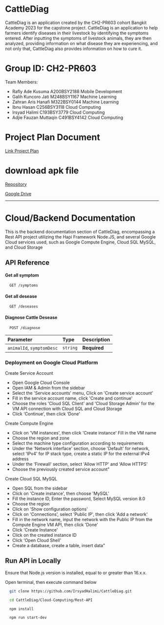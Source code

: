 # CattleDiag
CattleDiag is an application created by the CH2-PR603 cohort Bangkit Academy 2023 for the capstone project. CattleDiag is an application to help farmers identify diseases in their livestock by identifying the symptoms entered. After inputting the symptoms of livestock animals, they are then analyzed, providing information on what disease they are experiencing, and not only that, CattleDiag also provides information on how to cure it.

# Group ID: CH2-PR603
Team Members:

- Rafly Ade Kusuma       A200BSY2188   Mobile Development    
- Galih Kuncoro Jati     M248BSY1167   Machine Learning    
- Zahran Aris Hanafi     M322BSY0144   Machine Learning    
- Ibnu Hasan             C256BSY3118   Cloud Computing     
- Irsyad Halimi          C193BSY3779   Cloud Computing     
- Adjie Fauzan Muttaqin  C491BSY4142   Cloud Computing     

# Project Plan Document
[Link Project Plan](https://docs.google.com/document/d/1PMCEKqtCIhXkZkfvbOby7mso87_mXo0LEJmka7PsVAE/edit)

# download apk file
[Repository](https://github.com/IrsyadHalimi/CattleDiag/blob/2a9c9e2186802ec9e7a6695768aca962a38b2a4c/Mobile%20Development/CattleDiag.apk)

[Google Drive](https://drive.google.com/file/d/1fgIgi94K-ooc-nWYPfTAlsyb7hm79zm3/view?usp=drive_link)

--------------------------------------------

# Cloud/Backend Documentation

This is the backend documentation section of CattleDiag, encompassing a Rest API project utilizing the Hapi Framework Node.JS, and several Google Cloud services used, such as Google Compute Engine, Cloud SQL MySQL, and Cloud Storage






## API Reference

#### Get all symptom

```http
  GET /symptoms
```

#### Get all desease

```http
  GET /deseases
```

#### Diagnose Cattle Desease

```http
  POST /diagnose
```

| Parameter | Type     | Description                       |
| :-------- | :------- | :-------------------------------- |
| `animalId`, `symptomDesc`      | `string` | **Required** |



### Deployment on Google Cloud Platform

Create Service Account
- Open Google Cloud Console
- Open IAM & Admin from the sidebar
- Select the 'Service accounts' menu, Click on 'Create service account'
- Fill in the service account name, click 'Create and continue'
- Choose the roles 'Cloud SQL Client' and 'Cloud Storage Admin' for the VM API connection with Cloud SQL and Cloud Storage
- Click 'Continue', then click 'Done'

Create Compute Engine
- Click on 'VM instances', then click 'Create instance' Fill in the VM name
- Choose the region and zone
- Select the machine type configuration according to requirements
- Under the 'Network interface' section, choose 'Default' for network, select 'IPv4' for IP stack type, create a static IP for the external IPv4 address
- Under the 'Firewall' section, select 'Allow HTTP' and 'Allow HTTPS'
- Choose the previously created service account"

Create Cloud SQL MySQL
- Open SQL from the sidebar
- Click on 'Create instance', then choose 'MySQL'
- Fill the instance ID, Enter the password, Select MySQL version 8.0
- Choose the region
- Click on 'Show configuration options'
- Click on 'Connections', select 'Public IP', then click 'Add a network'
- Fill in the network name, input the network with the Public IP from the Compute Engine VM API, then click 'Done'
- Click 'Create Instance'
- Click on the created instance ID
- Click 'Open Cloud Shell'
- Create a database, create a table, insert data"


## Run API in Locally
Ensure that Node.js version is installed, equal to or greater than 16.x.x.

Open terminal, then execute command below

```bash
  git clone https://github.com/IrsyadHalimi/CattleDiag.git

```
```bash
  cd CattleDiag/Cloud-Computing/Rest-API
```
```bash
  npm install
```
```bash
  npm run start-dev
```
    
